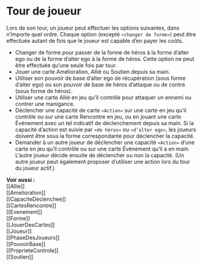 # Tour de joueur
Lors de son tour, un joueur peut effectuer les options suivantes, dans n’importe quel ordre. Chaque option (excepté `«changer de forme»`) peut être effectuée autant de fois que le joueur est capable d’en payer les coûts.  

- Changer de forme pour passer de la forme de héros à la forme d’alter ego ou de la forme d’alter ego à la forme de héros. Cette option ne peut être effectuée qu’une seule fois par tour.
- Jouer une carte Amélioration, Allié ou Soutien depuis sa main. 
- Utiliser son pouvoir de base d’alter ego de récupération (sous forme d’alter ego) ou son pouvoir de base de héros d’attaque ou de contre (sous forme de héros). 
- Utiliser une carte Allié en jeu qu’il contrôle pour attaquer un ennemi ou contrer une manigance. 
- Déclencher une capacité de carte `«Action»` sur une carte en jeu qu’il contrôle ou sur une carte Rencontre en jeu, ou en jouant une carte Événement avec un tel indicatif de déclenchement depuis sa main. Si la capacité d’action est suivie par `«de héros»` ou `«d’alter ego»`, les joueurs doivent être sous la forme correspondante pour déclencher la capacité.
- Demander à un autre joueur de déclencher une capacité `«Action»` d’une carte en jeu qu’il contrôle ou sur une carte Événement qu’il a en main. L’autre joueur décide ensuite de déclencher ou non la capacité. (Un autre joueur peut également proposer d’utiliser une action lors du tour du joueur actif.) 

**Voir aussi :**  
[[Allie]]  
[[Amelioration]]  
[[CapaciteDeclenchee]]  
[[CartesRencontre]]  
[[Evenement]]  
[[Forme]]  
[[JouerDesCartes]]  
[[Joueur]]  
[[PhaseDesJoueurs]]  
[[PouvoirBase]]  
[[ProprieteControle]]  
[[Soutien]]